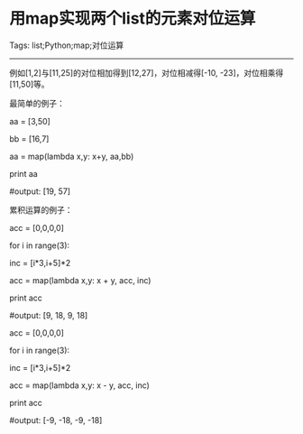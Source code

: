 # 用map实现两个list的元素对位运算
Tags: list;Python;map;对位运算

------

例如[1,2]与[11,25]的对位相加得到[12,27]，对位相减得[-10, -23]，对位相乘得[11,50]等。

最简单的例子：

 aa = [3,50] 

 bb = [16,7] 

 aa = map(lambda x,y: x+y, aa,bb) 

 print aa 

 #output: [19, 57] 

 

累积运算的例子：

 acc = [0,0,0,0] 

 for i in range(3): 

  inc = [i*3,i+5]*2 

  acc = map(lambda x,y: x + y, acc, inc) 

 print acc 

 #output: [9, 18, 9, 18] 

 

 acc = [0,0,0,0] 

 for i in range(3): 

  inc = [i*3,i+5]*2 

  acc = map(lambda x,y: x - y, acc, inc) 

 print acc 

 #output: [-9, -18, -9, -18]